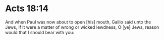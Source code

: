 # Acts 18:14

And when Paul was now about to open [his] mouth, Gallio said unto the Jews, If it were a matter of wrong or wicked lewdness, O [ye] Jews, reason would that I should bear with you: